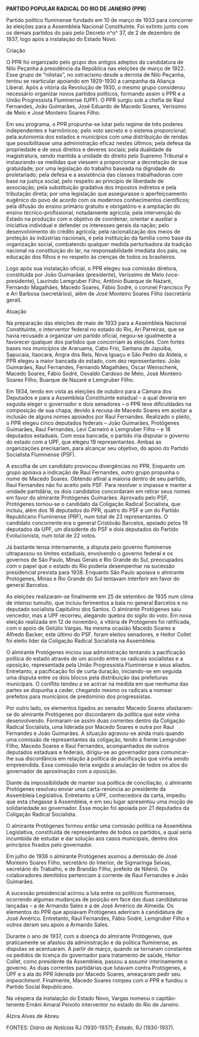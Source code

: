 **PARTIDO POPULAR RADICAL DO RIO DE JANEIRO (PPR)**

Partido político fluminense fundado em 10 de março de 1933 para
concorrer às eleições para a Assembleia Nacional Constituinte. Foi
extinto junto com os demais partidos do país pelo Decreto n^o^ 37, de 2
de dezembro de 1937, logo após a instalação do Estado Novo.

Criação

O PPR foi organizado pelo grupo dos antigos adeptos da candidatura de
Nilo Peçanha à presidência da República nas eleições de março de 1922.
Esse grupo de “nilistas”, no ostracismo desde a derrota de Nilo Peçanha,
tentou se rearticular apoiando em 1929-1930 a campanha da Aliança
Liberal. Após a vitória da Revolução de 1930, o mesmo grupo considerou
necessário organizar novos partidos políticos, formando assim o PPR e a
União Progressista Fluminense (UPF). O PPR surgiu sob a chefia de Raul
Fernandes, João Guimarães, José Eduardo de Macedo Soares, Veríssimo de
Melo e José Monteiro Soares Filho.

Em seu programa, o PPR propunha-se lutar pelo regime de três poderes
independentes e harmônicos; pelo voto secreto e o sistema proporcional;
pela autonomia dos estados e municípios com uma distribuição de rendas
que possibilitasse uma administração eficaz nestes últimos; pela defesa
da propriedade e de seus direitos e deveres sociais; pela dualidade da
magistratura, sendo mantida a unidade do direito pelo Supremo Tribunal e
instaurando-se medidas que viessem a proporcionar a decretação de sua
gratuidade; por uma legislação do trabalho baseada na dignidade do
proletariado; pela defesa e a assistência das classes trabalhadoras com
base na justiça social; pelo respeito ao princípio de liberdade de
associação; pela substituição gradativa dos impostos indiretos e pela
tributação direta; por uma legislação que assegurasse o aperfeiçoamento
eugênico do povo de acordo com os modernos conhecimentos científicos;
pela difusão do ensino primário gratuito e obrigatório e a ampliação do
ensino técnico-profissional, notadamente agrícola; pela intervenção do
Estado na produção com o objetivo de coordenar, orientar e auxiliar a
iniciativa individual e defender os interesses gerais da nação; pelo
desenvolvimento do crédito agrícola; pela racionalização dos meios de
proteção às indústrias nacionais, e pela instituição da família como
base da organização social, combatendo qualquer medida perturbadora da
tradição nacional na constituição do lar, na responsabilidade imediata
dos pais, na educação dos filhos e no respeito às crenças de todos os
brasileiros.

Logo após sua instalação oficial, o PPR elegeu sua comissão diretora,
constituída por João Guimarães (presidente), Veríssimo de Melo
(vice-presidente), Laurindo Lemgruber Filho, Antônio Buarque de Nazaré,
Fernando Magalhães, Macedo Soares, Fábio Sodré, o coronel Francisco Py e
Ari Barbosa (secretários), além de José Monteiro Soares Filho
(secretário geral).

Atuação

Na preparação das eleições de maio de 1933 para a Assembleia Nacional
Constituinte, o interventor federal no estado do Rio, Ari Parreiras, que
se havia recusado a organizar um partido oficial, negou-se igualmente a
favorecer qualquer dos partidos que concorriam às eleições. Com fortes
bases nos municípios de Araruama, Cabo Frio, Santana de Japuíba,
Sapucaia, Itaocara, Angra dos Reis, Nova Iguaçu e São Pedro da Aldeia, o
PPR elegeu a maior bancada do estado, com dez representantes: João
Guimarães, Raul Fernandes, Fernando Magalhães, Oscar Weinschenk, Macedo
Soares, Fábio Sodré, Osvaldo Cardoso de Melo, José Monteiro Soares
Filho, Buarque de Nazaré e Lemgruber Filho.

Em 1934, tendo em vista as eleições de outubro para a Câmara dos
Deputados e para a Assembleia Constituinte estadual – a qual deveria em
seguida eleger o governador e dois senadores – o PPR teve dificuldades
na composição de sua chapa, devido à recusa de Macedo Soares em aceitar
a inclusão de alguns nomes apoiados por Raul Fernandes. Realizado o
pleito, o PPR elegeu cinco deputados federais – João Guimarães,
Protógenes Guimarães, Raul Fernandes, Levi Carneiro e Lemgruber Filho –
e 18 deputados estaduais. Com essa bancada, o partido iria disputar o
governo do estado com a UPF, que elegeu 19 representantes. Ambas as
organizações precisariam, para alcançar seu objetivo, do apoio do
Partido Socialista Fluminense (PSF).

A escolha de um candidato provocou divergências no PPR. Enquanto um
grupo apoiava a indicação de Raul Fernandes, outro grupo propunha o nome
de Macedo Soares. Obtendo afinal a maioria dentro de seu partido, Raul
Fernandes não foi aceito pelo PSF. Para resolver o impasse e manter a
unidade partidária, os dois candidatos concordaram em retirar seus nomes
em favor do almirante Protógenes Guimarães. Aprovado pelo PSF,
Protógenes tornou-se o candidato da Coligação Radical Socialista, que
incluiu, além dos 18 deputados do PPR, quatro do PSF e um do Partido
Republicano Fluminense (PRF), num total de 23 representantes. O
candidato concorrente era o general Cristóvão Barcelos, apoiado pelos 19
deputados da UPF, um dissidente do PSF e dois deputados do Partido
Evolucionista, num total de 22 votos.

Já bastante tensa internamente, a disputa pelo governo fluminense
ultrapassou os limites estaduais, envolvendo o governo federal e os
governos de São Paulo, Minas Gerais e Rio Grande do Sul, preocupados com
o papel que o estado do Rio poderia desempenhar na sucessão presidencial
prevista para 1938. Enquanto São Paulo apoiava o almirante Protógenes,
Minas e Rio Grande do Sul tentavam interferir em favor do general
Barcelos.

As eleições realizaram-se finalmente em 25 de setembro de 1935 num clima
de intenso tumulto, que incluiu ferimentos a bala no general Barcelos e
no deputado socialista Capitulino dos Santos. O almirante Protógenes
saiu vencedor, mas a UPF recorreu, alegando quebra do sigilo do voto. Em
nova eleição realizada em 12 de novembro, a vitória de Protógenes foi
ratificada, com o apoio de Getúlio Vargas. Na mesma ocasião Macedo
Soares e Alfredo Backer, este último do PSF, foram eleitos senadores, e
Heitor Collet foi eleito líder da Coligação Radical Socialista na
Assembleia.

O almirante Protógenes iniciou sua administração tentando a pacificação
política do estado através de um acordo entre os radicais socialistas e
a oposição, representada pela União Progressista Fluminense e seus
aliados. Entretanto, a pacificação foi de curta duração, iniciando-se em
seguida uma disputa entre os dois blocos pela distribuição das
prefeituras municipais. O conflito tendeu a se acirrar na medida em que
nenhuma das partes se dispunha a ceder, chegando mesmo os radicais a
nomear prefeitos para municípios de predomínio dos progressistas.

Por outro lado, os elementos ligados ao senador Macedo Soares
afastaram-se do almirante Protógenes por discordarem da política que
este vinha desenvolvendo. Formaram-se assim duas correntes dentro da
Coligação Radical Socialista, uma liderada por Macedo Soares e outra por
Raul Fernandes e João Guimarães. A situação agravou-se ainda mais quando
uma comissão de representantes da coligação, tendo à frente Lemgruber
Filho, Macedo Soares e Raul Fernandes, acompanhados de outros deputados
estaduais e federais, dirigiu-se ao governador para comunicar-lhe sua
discordância em relação à política de pacificação que vinha sendo
empreendida. Essa comissão teria exigido a anulação de todos os atos do
governador de aproximação com a oposição.

Diante da impossibilidade de manter sua política de conciliação, o
almirante Protógenes resolveu enviar uma carta-renúncia ao presidente da
Assembleia Legislativa. Entretanto a UPF, conhecedora da carta, impediu
que esta chegasse à Assembleia, e em seu lugar apresentou uma moção de
solidariedade ao governador. Essa moção foi apoiada por 21 deputados da
Coligação Radical Socialista.

O almirante Protógenes formou então uma comissão política na Assembleia
Legislativa, constituída de representantes de todos os partidos, a qual
seria incumbida de estudar e dar solução aos casos municipais, dentro
dos princípios fixados pelo governador.

Em julho de 1936 o almirante Protógenes assinou a demissão de José
Monteiro Soares Filho, secretário do Interior, de Sigmaringa Seixas,
secretário do Trabalho, e de Brandão Filho, prefeito de Niterói. Os
colaboradores demitidos pertenciam à corrente de Raul Fernandes e João
Guimarães.

A sucessão presidencial acirrou a luta entre os políticos fluminenses,
ocorrendo algumas mudanças de posição em face das duas candidaturas
lançadas – a de Armando Sales e a de José Américo de Almeida. Os
elementos do PPR que apoiavam Protógenes aderiram à candidatura de José
Américo. Entretanto, Raul Fernandes, Fábio Sodré, Lemgruber Filho e
outros deram seu apoio a Armando Sales.

Durante o ano de 1937, com a doença do almirante Protógenes, que
praticamente se afastou da administração e da política fluminense, as
disputas se acentuaram. A partir de março, quando se tornaram constantes
os pedidos de licença do governador para tratamento de saúde, Heitor
Collet, como presidente da Assembleia, passou a assumir interinamente o
governo. As duas correntes partidárias que lutavam contra Protógenes, a
UPF e a ala do PPR liderada por Macedo Soares, ameaçaram pedir seu
*impeachment*. Finalmente, Macedo Soares rompeu com o PPR e fundou o
Partido Social Republicano.

Na véspera da instalação do Estado Novo, Vargas nomeou o capitão-tenente
Ernâni Amaral Peixoto interventor no estado do Rio de Janeiro.

Alzira Alves de Abreu

FONTES: *Diário de Notícias* RJ (1930-1937); *Estado*, RJ (1930-1937).
